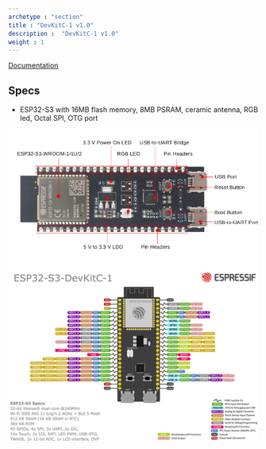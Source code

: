 ```yaml
---
archetype : "section"
title : "DevKitC-1 v1.0"
description :  "DevKitC-1 v1.0"
weight : 1
---
```


[Documentation](https://docs.espressif.com/projects/esp-idf/en/latest/esp32s3/hw-reference/esp32s3/user-guide-devkitc-1.html#)

## Specs
* ESP32-S3 with 16MB flash memory, 8MB PSRAM, ceramic antenna, RGB led, Octal SPI, OTG port


![image](front.png?width=400px)
![image](pinout.jpg?width=400px)

